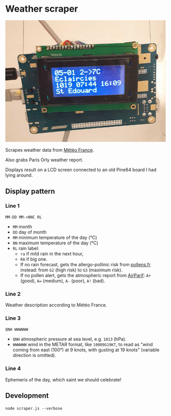 # Weather scraper

![scraper](device.jpg)

Scrapes weather data from [Météo France](https://meteofrance.com/).

Also grabs Paris Orly weather report.

Displays result on a LCD screen connected to an old Pine64 board I had lying around.

## Display pattern

### Line 1
`MM-DD MM->NNC RL`

- `MM` month
- `DD` day of month
- `MM` minimum temperature of the day (°C)
- `NN` maximum temperature of the day (°C)
- `RL` rain label:
  - `ra` if mild rain in the next hour,
  - `RA` if big one.
  - If no rain forecast, gets the allergo-pollinic risk from [pollens.fr](https://pollens.fr/) instead: from `G2` (high risk) to `G3` (maximum risk).
  - If no pollen alert, gets the atmospheric report from [AirParif](https://airparif.asso.fr/): `A+` (good), `A=` (medium), `A-` (poor), `A!` (bad).

### Line 2
Weather description according to Météo France.

### Line 3
`QNH WWWWWW`

- `QNH` atmospheric pressure at sea level, e.g. `1013` (hPa).
- `WWWWWW` wind in the METAR format, like `10009G19KT`, to read as "wind coming from east (100°) at 9 knots, with gusting at 19 knots" (variable direction is omitted).

### Line 4
Ephemeris of the day, which saint we should celebrate!

## Development

`node scraper.js --verbose`